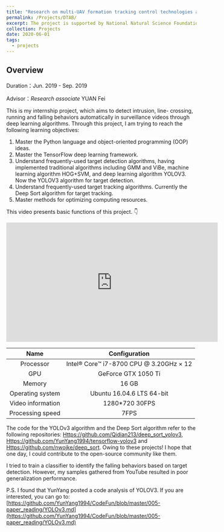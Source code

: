 ```yaml
---
title: "Research on multi-UAV formation tracking control technologies and applications"
permalink: /Projects/DTAB/
excerpt: The project is supported by National Natural Science Foundation of China <br/> <a href="https://jianhua-WANG-BUAA.github.io/Projects/DTAB/"><img src="https://s2.ax1x.com/2019/10/16/KkV8gA.jpg" alt="KkV8gA.jpg" border="0" width="500" /></a>
collection: Projects
date: 2020-06-01
tags:
  - projects
---
```


## Overview

Duration：Jun. 2019 - Sep. 2019

Advisor：*Research associate* YUAN Fei

This is my internship project, which aims to detect intrusion, line- crossing, running and falling behaviors automatically in surveillance videos through deep learning algorithms. Through this project, I am trying to reach the following learning objectives:

1. Master the Python language and object-oriented programming (OOP) ideas.
2. Master the TensorFlow deep learning framework.
3. Understand frequently-used target detection algorithms, having implemented traditional algorithms including GMM and ViBe, machine learning algorithm HOG+SVM, and deep learning algorithm YOLOV3. Now the YOLOV3 algorithm for target detection.
4. Understand frequently-used target tracking algorithms. Currently the Deep Sort algorithm for target tracking.
5. Master methods for optimizing computing resources.

This video presents basic functions of this project. 👇

<iframe width="560" height="315" src="https://www.youtube.com/embed/kFEjHOXokIw" frameborder="0" allow="accelerometer; autoplay; encrypted-media; gyroscope; picture-in-picture" allowfullscreen></iframe>

|       Name        |              Configuration              |
| :---------------: | :-------------------------------------: |
|     Processor     | Intel® Core™ i7-8700 CPU @ 3.20GHz × 12 |
|        GPU        |           GeForce GTX 1050 Ti           |
|      Memory       |                  16 GB                  |
| Operating system  |        Ubuntu 16.04.6 LTS 64-bit        |
| Video information |             1280*720 30FPS              |
| Processing speed  |                  7FPS                   |

The code for the YOLOv3 algorithm and the Deep Sort algorithm refer to the following repositories: [Https://github.com/Qidian213/deep_sort_yolov3](Https://github.com/Qidian213/deep_sort_yolov3), [Https://github.com/YunYang1994/tensorflow-yolov3](Https://github.com/YunYang1994/tensorflow-yolov3) and [Https://github.com/nwojke/deep_sort](Https://github.com/nwojke/deep_sort). Owing to these projects! I hope that one day, I could contribute to the open-source community like them.

I tried to train a classifier to identify the falling behaviors based on target detection. However, my samples gathered from YouTube resulted in poor generalization performance.

P.S. I found that YunYang posted a code analysis of YOLOV3. If you are interested, you can go to: [https://github.com/YunYang1994/CodeFun/blob/master/005-paper_reading/YOLOv3.md](https://github.com/YunYang1994/CodeFun/blob/master/005-paper_reading/YOLOv3.md)

